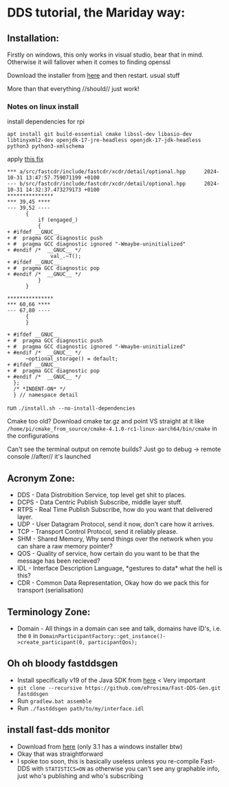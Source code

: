 # DDS tutorial, the Mariday way:

## Installation:

Firstly on windows, this only works in visual studio, bear that in mind. Otherwise it will fallover when it comes to finding openssl

Download the installer from [here](https://www.eprosima.com/product-download) and then restart. usual stuff

More than that everything //should// just work!

### Notes on linux install
install dependencies for rpi
```
apt install git build-essential cmake libssl-dev libasio-dev libtinyxml2-dev openjdk-17-jre-headless openjdk-17-jdk-headless python3 python3-xmlschema
```

apply [this fix](https://github.com/eProsima/Fast-DDS/issues/5277)
```
*** a/src/fastcdr/include/fastcdr/xcdr/detail/optional.hpp      2024-10-31 13:47:57.759071199 +0100
--- b/src/fastcdr/include/fastcdr/xcdr/detail/optional.hpp      2024-10-31 14:32:37.473279173 +0100
***************
*** 39,45 ****
--- 39,52 ----
      {
          if (engaged_)
          {
+ #ifdef __GNUC__
+ #  pragma GCC diagnostic push
+ #  pragma GCC diagnostic ignored "-Wmaybe-uninitialized"
+ #endif /*  __GNUC__ */
              val_.~T();
+ #ifdef __GNUC__
+ #  pragma GCC diagnostic pop
+ #endif /*  __GNUC__ */
          }
      }

***************
*** 60,66 ****
--- 67,80 ----
      {
      }

+ #ifdef __GNUC__
+ #  pragma GCC diagnostic push
+ #  pragma GCC diagnostic ignored "-Wmaybe-uninitialized"
+ #endif /*  __GNUC__ */
      ~optional_storage() = default;
+ #ifdef __GNUC__
+ #  pragma GCC diagnostic pop
+ #endif /*  __GNUC__ */
  };
  /* *INDENT-ON* */
  } // namespace detail
```

run `./install.sh --no-install-dependencies` 


Cmake too old? Download cmake tar.gz and point VS straight at it like `/home/pi/cmake_from_source/cmake-4.1.0-rc1-linux-aarch64/bin/cmake` in the configurations

Can't see the terminal output on remote builds? Just go to debug -> remote console //after// it's launched


## Acronym Zone:


- DDS - Data Distrobition Service, top level get shit to places.
- DCPS - Data Centric Publish Subscribe, middle layer stuff.
- RTPS - Real Time Publish Subscribe, how do you want that delivered layer.
- UDP - User Datagram Protocol, send it now, don't care how it arrives.
- TCP - Transport Control Protocol, send it reliably please.
- SHM - Shared Memory, Why send things over the network when you can share a raw memory pointer?
- QOS - Quality of service, how certain do you want to be that the message has been recieved?
- IDL - Interface Description Language, \*gestures to data\* what the hell is this?
- CDR - Common Data Representation, Okay how do we pack this for transport (serialisation)


## Terminology Zone:

- Domain - All things in a domain can see and talk, domains have ID's, i.e. the `0` in `DomainParticipantFactory::get_instance()->create_participant(0, participantQos);`



## Oh oh bloody fastddsgen

- Install specifically v19 of the Java SDK from [here](https://www.oracle.com/java/technologies/javase/jdk19-archive-downloads.html) < Very important
- `git clone --recursive https://github.com/eProsima/Fast-DDS-Gen.git fastddsgen`
- Run `gradlew.bat assemble`
- Run `./fastddsgen path/to/my/interface.idl`

## install fast-dds monitor

- Download from [here](https://www.eprosima.com/product-download) (only 3.1 has a windows installer btw)
- Okay that was straightforward
- I spoke too soon, this is basically useless unless you re-compile Fast-DDS with `STATISTICS=ON` as otherwise you can't see any graphable info, just who's publishing and who's subscribing